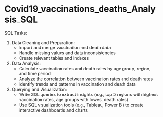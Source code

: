 # Covid19_vaccinations_deaths_Analysis_SQL


SQL Tasks:

1. Data Cleaning and Preparation:
    - Import and merge vaccination and death data
    - Handle missing values and data inconsistencies
    - Create relevant tables and indexes
2. Data Analysis:
    - Calculate vaccination rates and death rates by age group, region, and time period
    - Analyze the correlation between vaccination rates and death rates
    - Identify trends and patterns in vaccination and death data
3. Querying and Visualization:
    - Write SQL queries to extract insights (e.g., top 5 regions with highest vaccination rates, age groups with lowest death rates)
    - Use SQL visualization tools (e.g., Tableau, Power BI) to create interactive dashboards and charts
